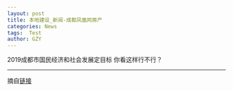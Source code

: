 ```yaml
---
layout: post
title: 本地建设_新闻-成都凤凰网房产
categories: News
tags:  Test
author: GZY
---
```


2019成都市国民经济和社会发展定目标 你看这样行不行？

*****

摘自[链接](http://cd.house.ifeng.com/news/bdjs/)